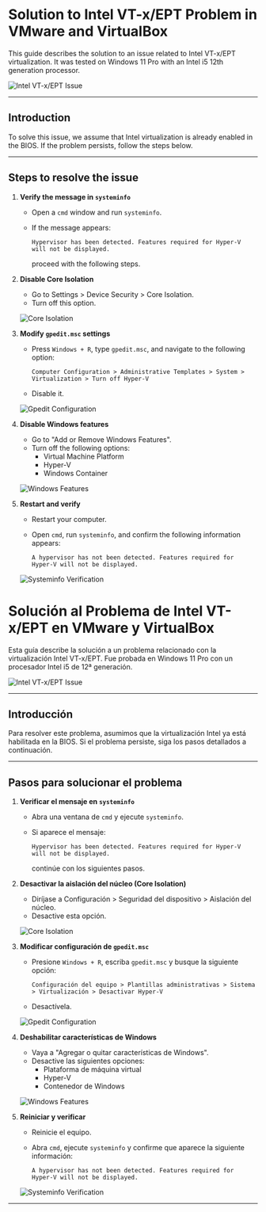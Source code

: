 # Solution to Intel VT-x/EPT Problem in VMware and VirtualBox

This guide describes the solution to an issue related to Intel VT-x/EPT virtualization. It was tested on Windows 11 Pro with an Intel i5 12th generation processor.

![Intel VT-x/EPT Issue](https://github.com/user-attachments/assets/ba3b7b48-b1bb-4af9-bb0c-085330b6de2e)

---

## Introduction
To solve this issue, we assume that Intel virtualization is already enabled in the BIOS. If the problem persists, follow the steps below.

---

## Steps to resolve the issue

1. **Verify the message in `systeminfo`**
   - Open a `cmd` window and run `systeminfo`.
   - If the message appears:
     
     ```
     Hypervisor has been detected. Features required for Hyper-V will not be displayed.
     ```
     proceed with the following steps.

2. **Disable Core Isolation**
   - Go to Settings > Device Security > Core Isolation.
   - Turn off this option.

   ![Core Isolation](https://github.com/user-attachments/assets/fe8ac965-7ac9-4b51-bb6b-b8ad8bdc189c)

3. **Modify `gpedit.msc` settings**
   - Press `Windows + R`, type `gpedit.msc`, and navigate to the following option:

     ```
     Computer Configuration > Administrative Templates > System > Virtualization > Turn off Hyper-V
     ```
   - Disable it.

   ![Gpedit Configuration](https://github.com/user-attachments/assets/b5a8acc5-23af-4f2c-825d-140d1889d33d)

4. **Disable Windows features**
   - Go to "Add or Remove Windows Features".
   - Turn off the following options:
     - Virtual Machine Platform
     - Hyper-V
     - Windows Container

   ![Windows Features](https://github.com/user-attachments/assets/43a0f566-0c9b-46b8-894c-0030be1ea434)

5. **Restart and verify**
   - Restart your computer.
   - Open `cmd`, run `systeminfo`, and confirm the following information appears:

     ```
     A hypervisor has not been detected. Features required for Hyper-V will not be displayed.
     ```

   ![Systeminfo Verification](https://github.com/user-attachments/assets/0dfb356f-c5ff-4f96-88ac-0a8f6f92768f)


# Solución al Problema de Intel VT-x/EPT en VMware y VirtualBox

Esta guía describe la solución a un problema relacionado con la virtualización Intel VT-x/EPT. Fue probada en Windows 11 Pro con un procesador Intel i5 de 12ª generación.

![Intel VT-x/EPT Issue](https://github.com/user-attachments/assets/ba3b7b48-b1bb-4af9-bb0c-085330b6de2e)

---

## Introducción
Para resolver este problema, asumimos que la virtualización Intel ya está habilitada en la BIOS. Si el problema persiste, siga los pasos detallados a continuación.

---

## Pasos para solucionar el problema

1. **Verificar el mensaje en `systeminfo`**
   - Abra una ventana de `cmd` y ejecute `systeminfo`.
   - Si aparece el mensaje:
     
     ```
     Hypervisor has been detected. Features required for Hyper-V will not be displayed.
     ```
     continúe con los siguientes pasos.

2. **Desactivar la aislación del núcleo (Core Isolation)**
   - Diríjase a Configuración > Seguridad del dispositivo > Aislación del núcleo.
   - Desactive esta opción.

   ![Core Isolation](https://github.com/user-attachments/assets/fe8ac965-7ac9-4b51-bb6b-b8ad8bdc189c)

3. **Modificar configuración de `gpedit.msc`**
   - Presione `Windows + R`, escriba `gpedit.msc` y busque la siguiente opción:

     ```
     Configuración del equipo > Plantillas administrativas > Sistema > Virtualización > Desactivar Hyper-V
     ```
   - Desactívela.

   ![Gpedit Configuration](https://github.com/user-attachments/assets/b5a8acc5-23af-4f2c-825d-140d1889d33d)

4. **Deshabilitar características de Windows**
   - Vaya a "Agregar o quitar características de Windows".
   - Desactive las siguientes opciones:
     - Plataforma de máquina virtual
     - Hyper-V
     - Contenedor de Windows

   ![Windows Features](https://github.com/user-attachments/assets/43a0f566-0c9b-46b8-894c-0030be1ea434)

5. **Reiniciar y verificar**
   - Reinicie el equipo.
   - Abra `cmd`, ejecute `systeminfo` y confirme que aparece la siguiente información:

     ```
     A hypervisor has not been detected. Features required for Hyper-V will not be displayed.
     ```

   ![Systeminfo Verification](https://github.com/user-attachments/assets/0dfb356f-c5ff-4f96-88ac-0a8f6f92768f)

---


